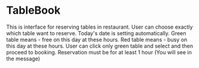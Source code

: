 # TableBook

This is interface for reserving tables in restaurant. User can choose exactly which table want to reserve.
Today's date is setting automatically.
Green table means - free on this day at these hours.
Red table means - busy on this day at these hours.
User can click only green table and select and then proceed to booking.
Reservation must be for at least 1 hour (You will see in the message) 
